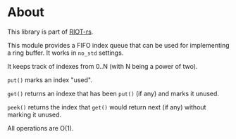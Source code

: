 # About

This library is part of [RIOT-rs](https://github.com/ariel-os/ariel-os).

This module provides a FIFO index queue that can be used for implementing
a ring buffer. It works in `no_std` settings.

It keeps track of indexes from 0..N (with N being a power of two).

`put()` marks an index "used".

`get()` returns an indexe that has been `put()` (if any) and marks it unused.

`peek()` returns the index that `get()` would return next (if any) without
marking it unused.

All operations are O(1).
